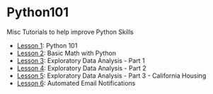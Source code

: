 # Python101


Misc Tutorials to help improve Python Skills

- [Lesson 1](https://github.com/papagorgio23/Python101/blob/master/Python_101.ipynb): Python 101
- [Lesson 2](https://github.com/papagorgio23/Python101/blob/master/Python_Math_101.ipynb): Basic Math with Python
- [Lesson 3](https://github.com/papagorgio23/Python101/blob/master/EDA1.ipynb): Exploratory Data Analysis - Part 1
- [Lesson 4](https://github.com/papagorgio23/Python101/blob/master/EDA2.ipynb): Exploratory Data Analysis - Part 2
- [Lesson 5](https://github.com/papagorgio23/Python101/blob/master/California_Housing_EDA.ipynb): Exploratory Data Analysis - Part 3 - California Housing
- [Lesson 6](https://github.com/papagorgio23/Python101/blob/master/Email_Notification_Template_Update_to_GBQ_.ipynb): Automated Email Notifications

